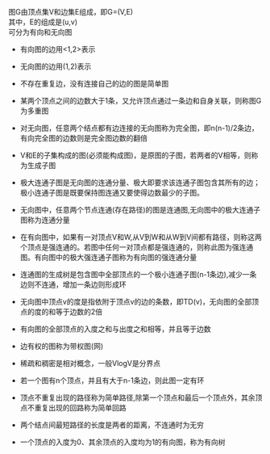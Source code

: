 图G由顶点集V和边集E组成，即G=(V,E)  
其中，E的组成是(u,v)  
可分为有向和无向图  

- 有向图的边用<1,2>表示
- 无向图的边用(1,2)表示

- 不存在重复边，没有连接自己的边的图是简单图
- 某两个顶点之间的边数大于1条，又允许顶点通过一条边和自身关联，则称图G为多重图
- 对无向图，任意两个结点都有边连接的无向图称为完全图，即n(n-1)/2条边，有向完全图的边数则是完全图边数的翻倍
- V和E的子集构成的图(必须能构成图)，是原图的子图，若两者的V相等，则称为生成子图
- 极大连通子图是无向图的连通分量、极大即要求该连通子图包含其所有的边；极小连通子图是既要保持图连通又要使得边数最少的子图。
- 无向图中，任意两个节点连通(存在路径)的图是连通图,无向图中的极大连通子图称为连通分量
- 在有向图中，如果有一对顶点V和W,从V到W和从W到V间都有路径，则称这两个顶点是强连通的。若图中任何一对顶点都是强连通的，则称此图为强连通图。有向图中的极大强连通子图称为有向图的强连通分量
- 连通图的生成树是包含图中全部顶点的一个极小连通子图(n-1条边),减少一条边则不连通，增加一条边则形成环
- 无向图中顶点v的度是指依附于顶点v的边的条数，即TD(v)，无向图的全部顶点的度的和等于边数的2倍
- 有向图的全部顶点的入度之和与出度之和相等，并且等于边数
- 边有权的图称为带权图(网)
- 稀疏和稠密是相对概念，一般VlogV是分界点
- 若一个图有n个顶点，并且有大于n-1条边，则此图一定有环
- 顶点不重复出现的路径称为简单路径,除第一个顶点和最后一个顶点外，其余顶点不重复出现的回路称为简单回路
- 两个结点间最短路径的长度是两者的距离，不连通时为无穷
- 一个顶点的入度为0、其余顶点的入度均为1的有向图，称为有向树



